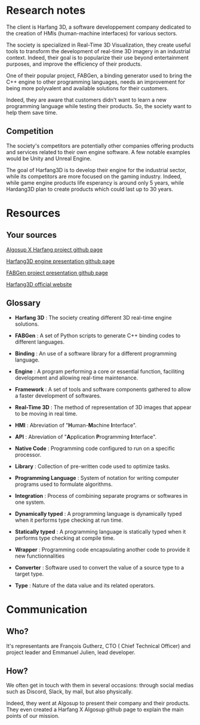 # Research notes

The client is Harfang 3D, a software developpement company dedicated to the creation of HMIs (human-machine interfaces) for various sectors.

The society is specialized in Real-Time 3D Visualization, they create useful tools to transform the development of real-time 3D imagery in an industrial context. Indeed, their goal is to popularize their use beyond entertainment purposes, and improve the efficiency of their products.

One of their popular project, FABGen, a binding generator used to bring the C++ engine to other programming languages, needs an improvement for being more polyvalent and available solutions for their customers.

Indeed, they are aware that customers didn't want to learn a new programming language while testing their products. So, the society want to help them save time.

## Competition

The society's competitors are potentially other companies offering products and services related to their own engine software. A few notable examples would be Unity and Unreal Engine.

The goal of Harfang3D is to develop their engine for the industrial sector, while its competitors are more focused on the gaming industry. Indeed, while game engine products life esperancy is around only 5 years, while Hardang3D plan to create products which could last up to 30 years.

# Resources

## Your sources

[Algosup X Harfang project github page](https://github.com/harfang3d/algosup-binding-project)

[Harfang3D engine presentation github page](https://github.com/harfang3d/harfang3d)

[FABGen project presentation github page](https://github.com/ejulien/FABGen/)

[Harfang3D official website](https://www.harfang3d.com/en_US/)

## Glossary

- **Harfang 3D** : The society creating different 3D real-time engine solutions.

- **FABGen** : A set of Python scripts to generate C++ binding codes to different languages.

- **Binding** : An use of a software library for a different programming language.

- **Engine** : A program performing a core or essential function, faciliting development and allowing real-time maintenance.

- **Framework** : A set of tools and software components gathered to allow a faster development of softwares.  

- **Real-Time 3D** : The method of representation of 3D images that appear to be moving in real time.

- **HMI** : Abreviation of "**H**uman-**M**achine **I**nterface".  

- **API** : Abreviation of "**A**pplication **P**rogramming **I**nterface".

- **Native Code** : Programming code configured to run on a specific processor.

- **Library** : Collection of pre-written code used to optimize tasks.

- **Programming Language** : System of notation for writing computer programs used to formulate algorithms.

- **Integration** : Process of combining separate programs or softwares in one system.

- **Dynamically typed** : A programming language is dynamically typed when it performs type checking at run time.

- **Statically typed** : A programming language is statically typed when it performs type checking at compile time.

- **Wrapper** : Programming code encapsulating another code to provide it new functionnalities

- **Converter** : Software used to convert the value of a source type to a target type.

- **Type** : Nature of the data value and its related operators.

# Communication

## Who?

It's representants are François Gutherz, CTO ( Chief Technical Officer) and project leader and Emmanuel Julien, lead developer.

## How?

We often get in touch with them in several occasions: through social medias such as Discord, Slack, by mail, but also physically.

Indeed, they went at Algosup to present their company and their products. They even created a Harfang X Algosup github page to explain the main points of our mission.
